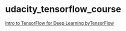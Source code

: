# udacity_tensorflow_course

[Intro to TensorFlow for Deep Learning
byTensorFlow](https://www.udacity.com/course/intro-to-tensorflow-for-deep-learning--ud187)
